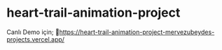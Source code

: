 # heart-trail-animation-project
Canlı Demo için;
🔗https://heart-trail-animation-project-mervezubeydes-projects.vercel.app/
